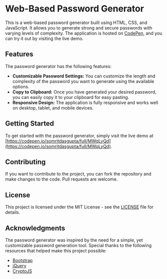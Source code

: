 # Web-Based Password Generator

This is a web-based password generator built using HTML, CSS, and JavaScript. It allows you to generate strong and secure passwords with varying levels of complexity. The application is hosted on [CodePen](https://codepen.io/somritdasgupta/full/MWqLyQd), and you can try it out by visiting the live demo.

## Features

The password generator has the following features:

- **Customizable Password Settings:** You can customize the length and complexity of the password you want to generate using the available options.
- **Copy to Clipboard:** Once you have generated your desired password, you can easily copy it to your clipboard for easy pasting.
- **Responsive Design:** The application is fully responsive and works well on desktop, tablet, and mobile devices.

## Getting Started

To get started with the password generator, simply visit the live demo at [https://codepen.io/somritdasgupta/full/MWqLyQd](https://codepen.io/somritdasgupta/full/MWqLyQd). 

## Contributing

If you want to contribute to the project, you can fork the repository and make changes to the code. Pull requests are welcome.

## License

This project is licensed under the MIT License - see the [LICENSE](https://github.com/username/repo/blob/master/LICENSE) file for details. 

## Acknowledgments

The password generator was inspired by the need for a simple, yet customizable password generation tool. Special thanks to the following resources that helped make this project possible:

- [Bootstrap](https://getbootstrap.com/)
- [jQuery](https://jquery.com/)
- [CryptoJS](https://code.google.com/archive/p/crypto-js/)
